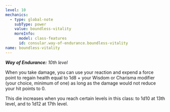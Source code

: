 ```yaml
---
level: 10
mechanics:
  - type: global-note
    subType: power
    value: boundless-vitality
    moreInfo:
      model: class-features
      id: consular.way-of-endurance.boundless-vitality
name: boundless-vitality
---
```

_**Way of Endurance:** 10th level_
When you take damage, you can use your reaction and expend a force point to regain health equal to 1d8 + your Wisdom or Charisma modifier (your choice, minimum of one) as long as the damage would not reduce your hit points to 0. 
This die increases when you reach certain levels in this class: to 1d10 at 13th level, and to 1d12 at 17th level.